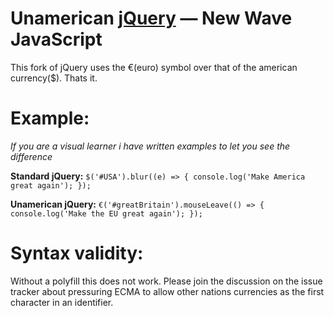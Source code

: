 Unamerican [jQuery](https://jquery.com/) — New Wave JavaScript
==================================================

This fork of jQuery uses the €(euro) symbol over that of the american currency($).
Thats it.

Example:
====
_If you are a visual learner i have written examples to let you see the difference_


__Standard jQuery:__
`$('#USA').blur((e) => {
    console.log('Make America great again');
});`

__Unamerican jQuery:__
`€('#greatBritain').mouseLeave(() => {
    console.log('Make the EU great again');
});`


Syntax validity:
====
Without a polyfill this does not work.
Please join the discussion on the issue tracker about pressuring ECMA to allow other nations currencies as the first character in an identifier.

